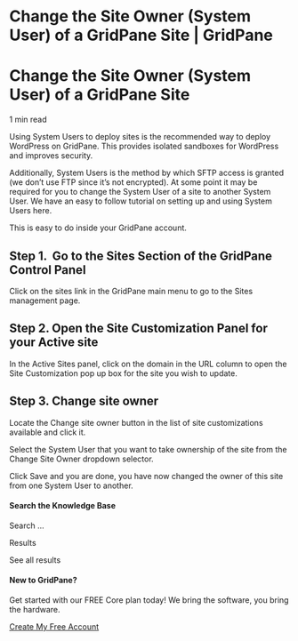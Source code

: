# Change the Site Owner (System User) of a GridPane Site | GridPane

# Change the Site Owner (System User) of a GridPane Site

 

1 min read 

Using System Users to deploy sites is the recommended way to deploy WordPress on GridPane. This provides isolated sandboxes for WordPress and improves security.

Additionally, System Users is the method by which SFTP access is granted (we don’t use FTP since it’s not encrypted). At some point it may be required for you to change the System User of a site to another System User. We have an easy to follow tutorial on setting up and using System Users here.

This is easy to do inside your GridPane account.

## Step 1.  Go to the Sites Section of the GridPane Control Panel

Click on the sites link in the GridPane main menu to go to the Sites management page.

## Step 2. Open the Site Customization Panel for your Active site

In the Active Sites panel, click on the domain in the URL column to open the Site Customization pop up box for the site you wish to update.

## Step 3. Change site owner

Locate the Change site owner button in the list of site customizations available and click it.

Select the System User that you want to take ownership of the site from the Change Site Owner dropdown selector.

Click Save and you are done, you have now changed the owner of this site from one System User to another.

 

 

#### Search the Knowledge Base

Search ...

 Results

See all results

#### New to GridPane?

Get started with our FREE Core plan today! We bring the software, you bring the hardware.

[Create My Free Account](https://gridpane.com/checkout/?plan=core)

